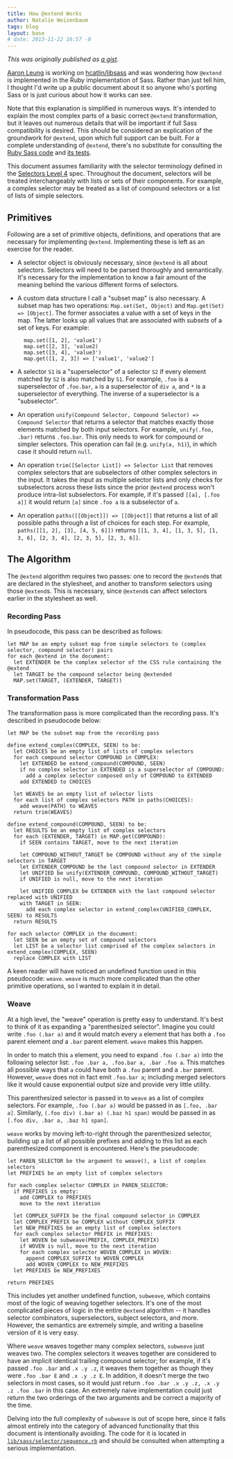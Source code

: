 ```yaml
---
title: How @extend Works
author: Natalie Weizenbaum
tags: blog
layout: base
# date: 2013-11-22 16:57 -8
---
```


_This was originally published as [a gist](https://gist.github.com/nex3/7609394)_.

[Aaron Leung](https://github.com/akhleung) is working on
[hcatlin/libsass](http://github.com/hcatlin/libsass) and was wondering how
`@extend` is implemented in the Ruby implementation of Sass. Rather than just
tell him, I thought I'd write up a public document about it so anyone who's
porting Sass or is just curious about how it works can see.

Note that this explanation is simplified in numerous ways. It's intended to
explain the most complex parts of a basic correct `@extend` transformation, but
it leaves out numerous details that will be important if full Sass compatibility
is desired. This should be considered an explication of the groundwork for
`@extend`, upon which full support can be built. For a complete understanding of
`@extend`, there's no substitute for consulting the [Ruby Sass
code](http://github.com/sass/ruby-sass/tree/master/lib/sass) and [its
tests](https://github.com/sass/ruby-sass/blob/master/test/sass/extend_test.rb).

This document assumes familiarity with the selector terminology defined in the
[Selectors Level 4](http://dev.w3.org/csswg/selectors4/#syntax) spec. Throughout
the document, selectors will be treated interchangeably with lists or sets of
their components. For example, a complex selector may be treated as a list of
compound selectors or a list of lists of simple selectors.

## Primitives

Following are a set of primitive objects, definitions, and operations that are
necessary for implementing `@extend`. Implementing these is left as an exercise
for the reader.

- A selector object is obviously necessary, since `@extend` is all about
  selectors. Selectors will need to be parsed thoroughly and semantically. It's
  necessary for the implementation to know a fair amount of the meaning behind
  the various different forms of selectors.

- A custom data structure I call a "subset map" is also necessary. A subset map
  has two operations: `Map.set(Set, Object)` and `Map.get(Set) => [Object]`. The
  former associates a value with a set of keys in the map. The latter looks up
  all values that are associated with _subsets_ of a set of keys. For example:

        map.set([1, 2], 'value1')
        map.set([2, 3], 'value2)
        map.set([3, 4], 'value3')
        map.get([1, 2, 3]) => ['value1', 'value2']

- A selector `S1` is a "superselector" of a selector `S2` if every element
  matched by `S2` is also matched by `S1`. For example, `.foo` is a
  superselector of `.foo.bar`, `a` is a superselector of `div a`, and `*` is a
  superselector of everything. The inverse of a superselector is a
  "subselector".

- An operation `unify(Compound Selector, Compound Selector) => Compound
Selector` that returns a selector that matches exactly those elements matched
  by both input selectors. For example, `unify(.foo, .bar)` returns `.foo.bar`.
  This only needs to work for compound or simpler selectors. This operation can
  fail (e.g. `unify(a, h1)`), in which case it should return `null`.

- An operation `trim([Selector List]) => Selector List` that removes complex
  selectors that are subselectors of other complex selectors in the input. It
  takes the input as multiple selector lists and only checks for subselectors
  across these lists since the prior `@extend` process won't produce intra-list
  subselectors. For example, if it's passed `[[a], [.foo a]]` it would return
  `[a]` since `.foo a` is a subselector of `a`.

- An operation `paths([[Object]]) => [[Object]]` that returns a list of all
  possible paths through a list of choices for each step. For example,
  `paths([[1, 2], [3], [4, 5, 6]])` returns `[[1, 3, 4], [1, 3, 5], [1, 3, 6],
[2, 3, 4], [2, 3, 5], [2, 3, 6]]`.

## The Algorithm

The `@extend` algorithm requires two passes: one to record the `@extend`s that
are declared in the stylesheet, and another to transform selectors using those
`@extend`s. This is necessary, since `@extend`s can affect selectors earlier in
the stylesheet as well.

### Recording Pass

In pseudocode, this pass can be described as follows:

```
let MAP be an empty subset map from simple selectors to (complex selector, compound selector) pairs
for each @extend in the document:
  let EXTENDER be the complex selector of the CSS rule containing the @extend
  let TARGET be the compound selector being @extended
  MAP.set(TARGET, (EXTENDER, TARGET))
```

### Transformation Pass

The transformation pass is more complicated than the recording pass. It's
described in pseudocode below:

```
let MAP be the subset map from the recording pass

define extend_complex(COMPLEX, SEEN) to be:
  let CHOICES be an empty list of lists of complex selectors
  for each compound selector COMPOUND in COMPLEX:
    let EXTENDED be extend_compound(COMPOUND, SEEN)
    if no complex selector in EXTENDED is a superselector of COMPOUND:
      add a complex selector composed only of COMPOUND to EXTENDED
    add EXTENDED to CHOICES

  let WEAVES be an empty list of selector lists
  for each list of complex selectors PATH in paths(CHOICES):
    add weave(PATH) to WEAVES
  return trim(WEAVES)

define extend_compound(COMPOUND, SEEN) to be:
  let RESULTS be an empty list of complex selectors
  for each (EXTENDER, TARGET) in MAP.get(COMPOUND):
    if SEEN contains TARGET, move to the next iteration

    let COMPOUND_WITHOUT_TARGET be COMPOUND without any of the simple selectors in TARGET
    let EXTENDER_COMPOUND be the last compound selector in EXTENDER
    let UNIFIED be unify(EXTENDER_COMPOUND, COMPOUND_WITHOUT_TARGET)
    if UNIFIED is null, move to the next iteration

    let UNIFIED_COMPLEX be EXTENDER with the last compound selector replaced with UNIFIED
    with TARGET in SEEN:
      add each complex selector in extend_complex(UNIFIED_COMPLEX, SEEN) to RESULTS
  return RESULTS

for each selector COMPLEX in the document:
  let SEEN be an empty set of compound selectors
  let LIST be a selector list comprised of the complex selectors in extend_complex(COMPLEX, SEEN)
  replace COMPLEX with LIST
```

A keen reader will have noticed an undefined function used in this pseudocode:
`weave`. `weave` is much more complicated than the other primitive operations,
so I wanted to explain it in detail.

### Weave

At a high level, the "weave" operation is pretty easy to understand. It's best
to think of it as expanding a "parenthesized selector". Imagine you could write
`.foo (.bar a)` and it would match every `a` element that has both a `.foo`
parent element _and_ a `.bar` parent element. `weave` makes this happen.

In order to match this `a` element, you need to expand `.foo (.bar a)` into the
following selector list: `.foo .bar a, .foo.bar a, .bar .foo a`. This matches
all possible ways that `a` could have both a `.foo` parent and a `.bar` parent.
However, `weave` does not in fact emit `.foo.bar a`; including merged selectors
like it would cause exponential output size and provide very little utility.

This parenthesized selector is passed in to `weave` as a list of complex
selectors. For example, `.foo (.bar a)` would be passed in as `[.foo, .bar a]`.
Similarly, `(.foo div) (.bar a) (.baz h1 span)` would be passed in as `[.foo
div, .bar a, .baz h1 span]`.

`weave` works by moving left-to-right through the parenthesized selector,
building up a list of all possible prefixes and adding to this list as each
parenthesized component is encountered. Here's the pseudocode:

```
let PAREN_SELECTOR be the argument to weave(), a list of complex selectors
let PREFIXES be an empty list of complex selectors

for each complex selector COMPLEX in PAREN_SELECTOR:
  if PREFIXES is empty:
    add COMPLEX to PREFIXES
    move to the next iteration

  let COMPLEX_SUFFIX be the final compound selector in COMPLEX
  let COMPLEX_PREFIX be COMPLEX without COMPLEX_SUFFIX
  let NEW_PREFIXES be an empty list of complex selectors
  for each complex selector PREFIX in PREFIXES:
    let WOVEN be subweave(PREFIX, COMPLEX_PREFIX)
    if WOVEN is null, move to the next iteration
    for each complex selector WOVEN_COMPLEX in WOVEN:
      append COMPLEX_SUFFIX to WOVEN_COMPLEX
      add WOVEN_COMPLEX to NEW_PREFIXES
  let PREFIXES be NEW_PREFIXES

return PREFIXES
```

This includes yet another undefined function, `subweave`, which contains most of
the logic of weaving together selectors. It's one of the most complicated pieces
of logic in the entire `@extend` algorithm -- it handles selector combinators,
superselectors, subject selectors, and more. However, the semantics are
extremely simple, and writing a baseline version of it is very easy.

Where `weave` weaves together many complex selectors, `subweave` just weaves
two. The complex selectors it weaves together are considered to have an implicit
identical trailing compound selector; for example, if it's passed `.foo .bar`
and `.x .y .z`, it weaves them together as though they were `.foo .bar E` and
`.x .y .z E`. In addition, it doesn't merge the two selectors in most cases, so
it would just return `.foo .bar .x .y .z, .x .y .z .foo .bar` in this case. An
extremely naive implementation could just return the two orderings of the two
arguments and be correct a majority of the time.

Delving into the full complexity of `subweave` is out of scope here, since it
falls almost entirely into the category of advanced functionality that this
document is intentionally avoiding. The code for it is located in
[`lib/sass/selector/sequence.rb`](https://github.com/sass/ruby-sass/blob/master/lib/sass/selector/sequence.rb)
and should be consulted when attempting a serious implementation.

